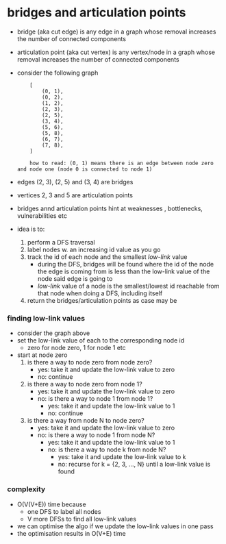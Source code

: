 # bridges and articulation points
* bridge (aka cut edge) is any edge in a graph whose removal increases the number of connected components
* articulation point (aka cut vertex) is any vertex/node in a graph whose removal increases the number of connected components
* consider the following graph

    ```text
        [
            (0, 1),
            (0, 2),
            (1, 2),
            (2, 3),
            (2, 5),
            (3, 4),
            (5, 6),
            (5, 8),
            (6, 7),
            (7, 8),
        ]

        how to read: (0, 1) means there is an edge between node zero and node one (node 0 is connected to node 1)
    ```

* edges (2, 3), (2, 5) and (3, 4) are bridges
* vertices 2, 3 and 5 are articulation points
* bridges annd articulation points hint at weaknesses , bottlenecks, vulnerabilities etc
* idea is to:
    1. perform a DFS traversal
    2. label nodes w. an increasing id value as you go
    3. track the id of each node and the smallest *low-link* value
        - during the DFS, bridges will be found where the id of the node the edge is coming from is less than the low-link value of the node said edge is going to
        - *low-link* value of a node is the smallest/lowest id reachable from that node when doing a DFS, including itself
    4. return the bridges/articulation points as case may be
### finding low-link values
* consider the graph above
* set the low-link value of each to the corresponding node id
    * zero for node zero, 1 for node 1 etc
* start at node zero
    1. is there a way to node zero from node zero?
        - yes: take it and update the low-link value to zero
        - no: continue
    2. is there a way to node zero from node 1?
        - yes: take it and update the low-link value to zero
        - no: is there a way to node 1 from node 1?
            * yes: take it and update the low-link value to 1
            * no: continue
    3. is there a way from node N to node zero?
        - yes: take it and update the low-link value to zero
        - no: is there a way to node 1 from node N?
            * yes: take it and update the low-link value to 1
            * no: is there a way to node k from node N?
                * yes: take it and update the low-link value to k
                * no: recurse for k = {2, 3, ..., N} until a low-link value is found
### complexity
* O(V(V+E)) time because
    - one DFS to label all nodes
    - V more DFSs to find all low-link values
* we can optimise the algo if we update the low-link values in one pass
* the optimisation results in O(V+E) time
